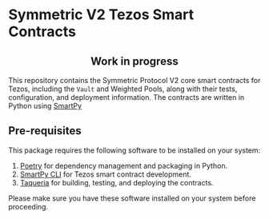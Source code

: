 # Symmetric V2 Tezos Smart Contracts
<h2 align="center">Work in progress</h2>

This repository contains the Symmetric Protocol V2 core smart contracts for Tezos, including the `Vault` and Weighted Pools, along with their tests, configuration, and deployment information. The contracts are written in Python using [SmartPy](https://smartpy.io)

## Pre-requisites
This package requires the following software to be installed on your system:

1.  [Poetry](https://python-poetry.org/docs/#installation) for dependency management and packaging in Python.
2.  [SmartPy CLI](https://smartpy.io/docs/introduction/project_management/) for Tezos smart contract development.
3.  [Taqueria](https://taqueria.io/docs/getting-started/installation/) for building, testing, and deploying the contracts.

Please make sure you have these software installed on your system before proceeding.